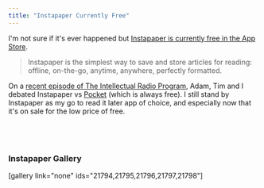 ```yaml
---
title: "Instapaper Currently Free"
---
```

<p>I'm not sure if it's ever happened but <a href="https://itunes.apple.com/ca/app/instapaper/id288545208?mt=8&amp;uo=4&amp;at=10l4Ki">Instapaper is currently free in the App Store</a>.</p>
<blockquote><p>
  Instapaper is the simplest way to save and store articles for reading: offline, on-the-go, anytime, anywhere, perfectly formatted.
</p></blockquote>
<p>On a <a href="http://www.ssktn.com/tirp/15/">recent episode of The Intellectual Radio Program</a>, Adam, Tim and I debated Instapaper vs <a href="https://itunes.apple.com/ca/app/pocket-formerly-read-it-later/id309601447?mt=8&amp;uo=4&amp;at=10l4Ki">Pocket</a> (which is always free). I still stand by Instapaper as my go to read it later app of choice, and especially now that it's on sale for the low price of free.</p>
<p><a href="https://itunes.apple.com/ca/app/instapaper/id288545208?mt=8&uo=4&at=10l4Ki" target="itunes_store"style="display:inline-block;overflow:hidden;background:url(https://linkmaker.itunes.apple.com/htmlResources/assets/en_us//images/web/linkmaker/badge_appstore-lrg.png) no-repeat;width:135px;height:40px;@media only screen{background-image:url(https://linkmaker.itunes.apple.com/htmlResources/assets/en_us//images/web/linkmaker/badge_appstore-lrg.svg);}"></a></p>
<h3>Instapaper Gallery</h3>
<p>[gallery link="none" ids="21794,21795,21796,21797,21798"]</p>
